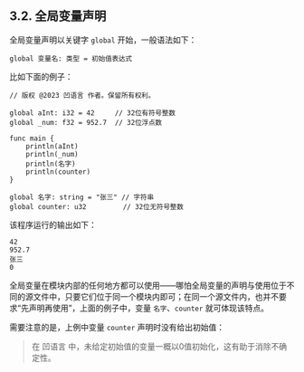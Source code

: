 ## 3.2. 全局变量声明

全局变量声明以关键字 `global` 开始，一般语法如下：

```wa
global 变量名: 类型 = 初始值表达式
```

比如下面的例子：

```wa
// 版权 @2023 凹语言 作者。保留所有权利。

global aInt: i32 = 42     // 32位有符号整数
global _num: f32 = 952.7  // 32位浮点数

func main {
    println(aInt)
    println(_num)
    println(名字)
    println(counter)
}

global 名字: string = "张三" // 字符串
global counter: u32         // 32位无符号整数
```

该程序运行的输出如下：

```
42
952.7
张三
0
```

全局变量在模块内部的任何地方都可以使用——哪怕全局变量的声明与使用位于不同的源文件中，只要它们位于同一个模块内即可；在同一个源文件内，也并不要求“先声明再使用”，上面的例子中，变量 `名字`、`counter` 就可体现该特点。

需要注意的是，上例中变量 `counter` 声明时没有给出初始值：
> 在 凹语言 中，未给定初始值的变量一概以0值初始化，这有助于消除不确定性。

